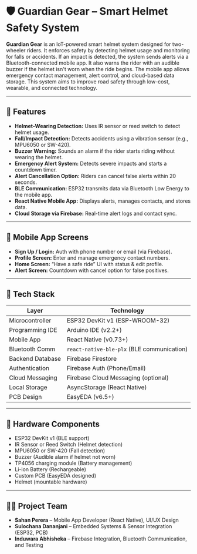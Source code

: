 # 🛡️ Guardian Gear – Smart Helmet Safety System

**Guardian Gear** is an IoT-powered smart helmet system designed for two-wheeler riders. It enforces safety by detecting helmet usage and monitoring for falls or accidents. If an impact is detected, the system sends alerts via a Bluetooth-connected mobile app. It also warns the rider with an audible buzzer if the helmet isn't worn when the ride begins. The mobile app allows emergency contact management, alert control, and cloud-based data storage. This system aims to improve road safety through low-cost, wearable, and connected technology.

---

## 🚀 Features

- **Helmet-Wearing Detection:** Uses IR sensor or reed switch to detect helmet usage.
- **Fall/Impact Detection:** Detects accidents using a vibration sensor (e.g., MPU6050 or SW-420).
- **Buzzer Warning:** Sounds an alarm if the rider starts riding without wearing the helmet.
- **Emergency Alert System:** Detects severe impacts and starts a countdown timer.
- **Alert Cancellation Option:** Riders can cancel false alerts within 20 seconds.
- **BLE Communication:** ESP32 transmits data via Bluetooth Low Energy to the mobile app.
- **React Native Mobile App:** Displays alerts, manages contacts, and stores data.
- **Cloud Storage via Firebase:** Real-time alert logs and contact sync.

---

## 📱 Mobile App Screens

- **Sign Up / Login:** Auth with phone number or email (via Firebase).
- **Profile Screen:** Enter and manage emergency contact numbers.
- **Home Screen:** “Have a safe ride” UI with status & edit profile.
- **Alert Screen:** Countdown with cancel option for false positives.

---

## 🧰 Tech Stack

| Layer            | Technology                                |
|------------------|--------------------------------------------|
| Microcontroller  | ESP32 DevKit v1 (ESP-WROOM-32)             |
| Programming IDE  | Arduino IDE (v2.2+)                        |
| Mobile App       | React Native (v0.73+)                      |
| Bluetooth Comm   | `react-native-ble-plx` (BLE communication) |
| Backend Database | Firebase Firestore                         |
| Authentication   | Firebase Auth (Phone/Email)                |
| Cloud Messaging  | Firebase Cloud Messaging (optional)        |
| Local Storage    | AsyncStorage (React Native)                |
| PCB Design       | EasyEDA (v6.5+)                            |

---

## 🔌 Hardware Components

- ESP32 DevKit v1 (BLE support)
- IR Sensor or Reed Switch (Helmet detection)
- MPU6050 or SW-420 (Fall detection)
- Buzzer (Audible alarm if helmet not worn)
- TP4056 charging module (Battery management)
- Li-ion Battery (Rechargeable)
- Custom PCB (EasyEDA designed)
- Helmet (mountable hardware)

---

## 👨‍💻 Project Team

- **Sahan Perera** – Mobile App Developer (React Native), UI/UX Design  
- **Sulochana Dananjani** – Embedded Systems & Sensor Integration (ESP32, PCB)  
- **Induwara Abhisheka** – Firebase Integration, Bluetooth Communication, and Testing


